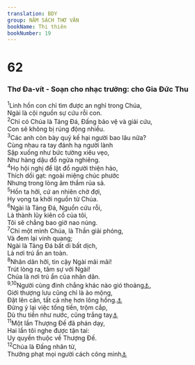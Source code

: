 ```yaml
---
translation: BDY
group: NĂM SÁCH THƠ VĂN
bookName: Thi thiên 
bookNumber: 19
---
```


<div class="title"><h1>62</h1><h3>Thơ Đa-vít - Soạn cho nhạc trưởng: cho Gia Đức Thu</h3></div>
<span class="verse thi_62_1"><sup>1</sup>Linh hồn con chỉ tìm được an nghỉ trong Chúa,<br/>Ngài là cội nguồn sự cứu rỗi con.<br/></span>
<span class="verse thi_62_2"><sup>2</sup>Chỉ có Chúa là Tảng Đá, Đấng bảo vệ và giải cứu,<br/>Con sẽ không bị rúng động nhiều.<br/></span>
<span class="verse thi_62_3"><sup>3</sup>Các anh còn bày quỷ kế hại người bao lâu nữa?<br/>Cùng nhau ra tay đánh hạ người lành<br/>Sập xuống như bức tường xiêu vẹo,<br/>Như hàng dậu đổ ngửa nghiêng.<br/></span>
<span class="verse thi_62_4"><sup>4</sup>Họ hội nghị để lật đổ người thiện hảo,<br/>Thích dối gạt: ngoài miệng chúc phước<br/>Nhưng trong lòng âm thầm rủa sả.<br/></span>
<span class="verse thi_62_5"><sup>5</sup>Hồn ta hỡi, cứ an nhiên chờ đợi,<br/>Hy vọng ta khởi nguồn từ Chúa.<br/></span>
<span class="verse thi_62_6"><sup>6</sup>Ngài là Tảng Đá, Nguồn cứu rỗi,<br/>Là thành lũy kiên cố của tôi,<br/>Tôi sẽ chẳng bao giờ nao núng.<br/></span>
<span class="verse thi_62_7"><sup>7</sup>Chỉ một mình Chúa, là Thần giải phóng,<br/>Và đem lại vinh quang;<br/>Ngài là Tảng Đá bất di bất dịch,<br/>Là nơi trú ẩn an toàn.<br/></span>
<span class="verse thi_62_8"><sup>8</sup>Nhân dân hỡi, tin cậy Ngài mãi mãi!<br/>Trút lòng ra, tâm sự với Ngài!<br/>Chúa là nơi trú ẩn của nhân dân.<br/></span>
<span class="verse thi_62_9 thi_62_10"><sup>9,10</sup>Người cùng đinh chẳng khác nào gió thoảng<a href="#" data-toggle="tooltip" data-placement="bottom" title="Nt hơi thở">⚓</a>,<br/>Giới thượng lưu cũng chỉ là ảo mộng,<br/>Đặt lên cân, tất cả nhẹ hơn lông hồng.<a href="#" data-toggle="tooltip" data-placement="bottom" title="Nt hơi thở">⚓</a><br/>Đừng ỷ lại việc tống tiền, trộm cắp,<br/>Dù thu tiền như nước, cũng trắng tay<a href="#" data-toggle="tooltip" data-placement="bottom" title="Nt đừng đặt lòng vào đó">⚓</a><br/></span>
<span class="verse thi_62_11"><sup>11</sup>Một lần Thượng Đế đã phán dạy,<br/>Hai lần tôi nghe được tận tai:<br/>Uy quyền thuộc về Thượng Đế.<br/></span>
<span class="verse thi_62_12"><sup>12</sup>Chúa là Đấng nhân từ,<br/>Thưởng phạt mọi người cách công minh<a href="#" data-toggle="tooltip" data-placement="bottom" title="Nt báo trả mỗi người tùy theo công việc của họ">⚓</a></span>
